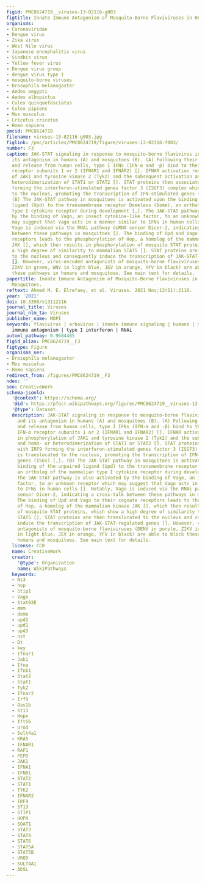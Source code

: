 ```yaml
---
figid: PMC8624719__viruses-13-02116-g003
figtitle: Innate Immune Antagonism of Mosquito-Borne Flaviviruses in Humans and Mosquitoes
organisms:
- Coronaviridae
- Dengue virus
- Zika virus
- West Nile virus
- Japanese encephalitis virus
- Sindbis virus
- Yellow fever virus
- Dengue virus group
- dengue virus type I
- mosquito-borne viruses
- Drosophila melanogaster
- Aedes aegypti
- Aedes albopictus
- Culex quinquefasciatus
- Culex pipiens
- Mus musculus
- Cricetus cricetus
- Homo sapiens
pmcid: PMC8624719
filename: viruses-13-02116-g003.jpg
figlink: /pmc/articles/PMC8624719/figure/viruses-13-02116-f003/
number: F3
caption: JAK-STAT signaling in response to mosquito-borne flavivirus infection and
  its antagonism in humans (A) and mosquitoes (B). (A) Following their production
  and release from human cells, type I IFNs (IFN-α and -β) bind to their cognate IFN-α
  receptor subunits 1 or 2 (IFNAR1 and IFNAR2) []. IFNAR activation results in phosphorylation
  of JAK1 and tyrosine kinase 2 (Tyk2) and the subsequent activation and homo- or
  heterodimerization of STAT1 or STAT2 []. STAT proteins then associate with IRF9
  forming the interferon-stimulated genes factor 3 (ISGF3) complex which is translocated
  to the nucleus, promoting the transcription of IFN-stimulated genes (ISGs) [,].
  (B) The JAK-STAT pathway in mosquitoes is activated upon the binding of the unpaired
  ligand (Upd) to the transmembrane receptor Domeless (Dome), an ortholog of the mammalian
  type I cytokine receptor during development [,]. The JAK-STAT pathway is also activated
  by the binding of Vago, an insect cytokine-like factor, to an unknown receptor which
  may suggest that Vago acts in a manner similar to IFNs in human cells []. Notably,
  Vago is induced via the RNAi pathway dsRNA sensor Dicer-2, indicating a cross-talk
  between these pathways in mosquitoes []. The binding of Upd and Vago to their cognate
  receptors leads to the phosphorylation of Hop, a homolog of the mammalian kinase
  JAK [], which then results in phosphorylation of mosquito STAT proteins, which show
  a high degree of similarity to mammalian STAT5 []. STAT proteins are then translocated
  to the nucleus and consequently induce the transcription of JAK-STAT-regulated genes
  []. However, virus-encoded antagonists of mosquito-borne flaviviruses (DENV in purple,
  ZIKV in green, WNV in light blue, JEV in orange, YFV in black) are able to block
  these pathways in humans and mosquitoes. See main text for details.
papertitle: Innate Immune Antagonism of Mosquito-Borne Flaviviruses in Humans and
  Mosquitoes.
reftext: Ahmed M. E. Elrefaey, et al. Viruses. 2021 Nov;13(11):2116.
year: '2021'
doi: 10.3390/v13112116
journal_title: Viruses
journal_nlm_ta: Viruses
publisher_name: MDPI
keywords: flavivirus | arbovirus | innate immune signaling | humans | mosquitoes |
  immune antagonism | type I interferon | RNAi
automl_pathway: 0.9684485
figid_alias: PMC8624719__F3
figtype: Figure
organisms_ner:
- Drosophila melanogaster
- Mus musculus
- Homo sapiens
redirect_from: /figures/PMC8624719__F3
ndex: ''
seo: CreativeWork
schema-jsonld:
  '@context': https://schema.org/
  '@id': https://pfocr.wikipathways.org/figures/PMC8624719__viruses-13-02116-g003.html
  '@type': Dataset
  description: JAK-STAT signaling in response to mosquito-borne flavivirus infection
    and its antagonism in humans (A) and mosquitoes (B). (A) Following their production
    and release from human cells, type I IFNs (IFN-α and -β) bind to their cognate
    IFN-α receptor subunits 1 or 2 (IFNAR1 and IFNAR2) []. IFNAR activation results
    in phosphorylation of JAK1 and tyrosine kinase 2 (Tyk2) and the subsequent activation
    and homo- or heterodimerization of STAT1 or STAT2 []. STAT proteins then associate
    with IRF9 forming the interferon-stimulated genes factor 3 (ISGF3) complex which
    is translocated to the nucleus, promoting the transcription of IFN-stimulated
    genes (ISGs) [,]. (B) The JAK-STAT pathway in mosquitoes is activated upon the
    binding of the unpaired ligand (Upd) to the transmembrane receptor Domeless (Dome),
    an ortholog of the mammalian type I cytokine receptor during development [,].
    The JAK-STAT pathway is also activated by the binding of Vago, an insect cytokine-like
    factor, to an unknown receptor which may suggest that Vago acts in a manner similar
    to IFNs in human cells []. Notably, Vago is induced via the RNAi pathway dsRNA
    sensor Dicer-2, indicating a cross-talk between these pathways in mosquitoes [].
    The binding of Upd and Vago to their cognate receptors leads to the phosphorylation
    of Hop, a homolog of the mammalian kinase JAK [], which then results in phosphorylation
    of mosquito STAT proteins, which show a high degree of similarity to mammalian
    STAT5 []. STAT proteins are then translocated to the nucleus and consequently
    induce the transcription of JAK-STAT-regulated genes []. However, virus-encoded
    antagonists of mosquito-borne flaviviruses (DENV in purple, ZIKV in green, WNV
    in light blue, JEV in orange, YFV in black) are able to block these pathways in
    humans and mosquitoes. See main text for details.
  license: CC0
  name: CreativeWork
  creator:
    '@type': Organization
    name: WikiPathways
  keywords:
  - Ns3
  - hop
  - Stip1
  - Vago
  - Stat92E
  - mmm
  - dome
  - upd2
  - upd1
  - upd3
  - nst
  - Dt
  - key
  - Ifnar1
  - Jak1
  - Ifna
  - Ifnb1
  - Stat2
  - Stat1
  - Tyk2
  - Ifnar2
  - Irf9
  - Oas1b
  - St13
  - Hopx
  - Ift56
  - Urod
  - Sult4a1
  - KRAS
  - IFNAR1
  - RAF1
  - PEPD
  - JAK1
  - IFNA1
  - IFNB1
  - STAT2
  - STAT1
  - TYK2
  - IFNAR2
  - IRF9
  - ST13
  - STIP1
  - HOPX
  - SOAT1
  - STAT3
  - STAT4
  - STAT6
  - STAT5A
  - STAT5B
  - UROD
  - SULT4A1
  - ADSL
---
```

